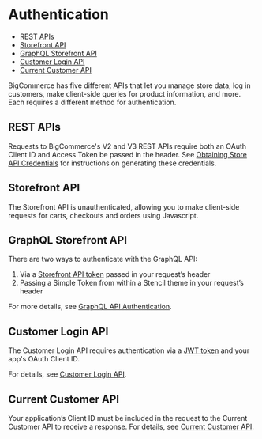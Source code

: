 # Authentication

<div class="otp" id="no-index">

- [REST APIs](#rest-apis)
- [Storefront API](#storefront-api)
- [GraphQL Storefront API](#graphql-storefront-api)
- [Customer Login API](#customer-login-api)
- [Current Customer API](#current-customer-api)
</div>

BigCommerce has five different APIs that let you manage store data, log in customers, make client-side queries for product information, and more. Each requires a different method for authentication.

## REST APIs

Requests to BigCommerce's V2 and V3 REST APIs require both an OAuth Client ID and Access Token be passed in the header. See [Obtaining Store API Credentials](https://developer.bigcommerce.com/api-docs/getting-started/authentication/rest-api-authentication#obtaining-store-api-credentials#obtaining-store-api-credentials) for instructions on generating these credentials.

## Storefront API
The Storefront API is unauthenticated, allowing you to make client-side requests for carts, checkouts and orders using Javascript. 

## GraphQL Storefront API
There are two ways to authenticate with the GraphQL API:
1. Via a [Storefront API token](https://developer.bigcommerce.com/api-reference/cart-checkout/storefront-api-token/api-token/createtoken) passed in your request’s header
2. Passing a Simple Token from within a Stencil theme in your request’s header

For more details, see [GraphQL API Authentication](https://developer.bigcommerce.com/api-docs/storefront/graphql/graphql-storefront-api-overview#authentication).

## Customer Login API

The Customer Login API requires authentication via a [JWT token](https://jwt.io/) and your app's OAuth Client ID.

For details, see [Customer Login API](https://developer.bigcommerce.com/api-docs/customers/customer-login-api).

## Current Customer API

Your application’s Client ID must be included in the request to the Current Customer API to receive a response. For details, see [Current Customer API](https://developer.bigcommerce.com/api-docs/customers/current-customer-api).